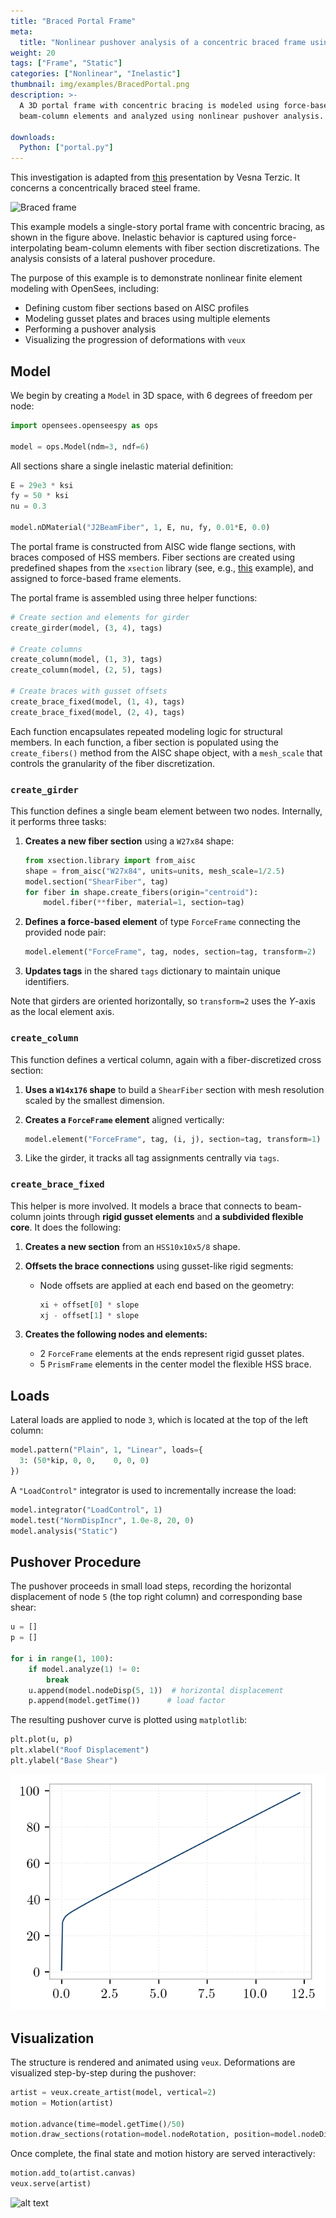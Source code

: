 ```yaml
---
title: "Braced Portal Frame"
meta:
  title: "Nonlinear pushover analysis of a concentric braced frame using force-based elements"
weight: 20
tags: ["Frame", "Static"]
categories: ["Nonlinear", "Inelastic"]
thumbnail: img/examples/BracedPortal.png
description: >-
  A 3D portal frame with concentric bracing is modeled using force-based
  beam-column elements and analyzed using nonlinear pushover analysis.

downloads:
  Python: ["portal.py"]
---
```



<!-- 
T1 = 0.1784712686027824 s
T2 = 0.10228366994425726 s 
-->

This investigation is adapted from <a rel="nofollow" href="https://opensees.berkeley.edu/wiki/images/d/de/ModelingSCBF.pdf">this</a> presentation by Vesna Terzic.
It concerns a concentrically braced steel frame.


![Braced frame](img/portal.png)

<!--
![Model schematic](img/nodes.png)
-->

This example models a single-story portal frame with concentric bracing, as shown in the figure above. 
Inelastic behavior is captured using force-interpolating beam-column elements with fiber section discretizations. 
The analysis consists of a lateral pushover procedure.

The purpose of this example is to demonstrate nonlinear finite element modeling with OpenSees, including:

- Defining custom fiber sections based on AISC profiles
- Modeling gusset plates and braces using multiple elements
- Performing a pushover analysis
- Visualizing the progression of deformations with `veux`

## Model

We begin by creating a `Model` in 3D space, with 6 degrees of freedom per node:

```python
import opensees.openseespy as ops

model = ops.Model(ndm=3, ndf=6)
```

All sections share a single inelastic material definition:

```python
E = 29e3 * ksi
fy = 50 * ksi
nu = 0.3

model.nDMaterial("J2BeamFiber", 1, E, nu, fy, 0.01*E, 0.0)
```

The portal frame is constructed from AISC wide flange sections, with braces composed of HSS members.
Fiber sections are created using predefined shapes from the `xsection` library (see, e.g., [this](https://gallery.stairlab.io/examples/framevecxz/) example), and assigned to
force-based frame elements.

The portal frame is assembled using three helper functions:

```python
# Create section and elements for girder
create_girder(model, (3, 4), tags)

# Create columns
create_column(model, (1, 3), tags)
create_column(model, (2, 5), tags)

# Create braces with gusset offsets
create_brace_fixed(model, (1, 4), tags)
create_brace_fixed(model, (2, 4), tags)
```

Each function encapsulates repeated modeling logic for structural members. 
In each function, a fiber section is populated using the `create_fibers()` method from the AISC shape object,
with a `mesh_scale` that controls the granularity of the fiber discretization.

### `create_girder`

This function defines a single beam element between two nodes. Internally, it performs three tasks:

1. **Creates a new fiber section** using a `W27x84` shape:
   ```python
   from xsection.library import from_aisc
   shape = from_aisc("W27x84", units=units, mesh_scale=1/2.5)
   model.section("ShearFiber", tag)
   for fiber in shape.create_fibers(origin="centroid"):
       model.fiber(**fiber, material=1, section=tag)
   ```

2. **Defines a force-based element** of type `ForceFrame` connecting the provided node pair:
   ```python
   model.element("ForceFrame", tag, nodes, section=tag, transform=2)
   ```

3. **Updates tags** in the shared `tags` dictionary to maintain unique identifiers.


Note that girders are oriented horizontally, so `transform=2` uses the $Y$-axis as the local element axis.


### `create_column`

This function defines a vertical column, again with a fiber-discretized cross section:

1. **Uses a `W14x176` shape** to build a `ShearFiber` section with mesh resolution scaled by the smallest dimension.

2. **Creates a `ForceFrame` element** aligned vertically:
   ```python
   model.element("ForceFrame", tag, (i, j), section=tag, transform=1)
   ```

3. Like the girder, it tracks all tag assignments centrally via `tags`.


### `create_brace_fixed`

This helper is more involved. It models a brace that connects to beam-column joints through **rigid gusset elements** and **a subdivided flexible core**. 
It does the following:

1. **Creates a new section** from an `HSS10x10x5/8` shape.

2. **Offsets the brace connections** using gusset-like rigid segments:
   - Node offsets are applied at each end based on the geometry:
     ```python
     xi + offset[0] * slope
     xj - offset[1] * slope
     ```

3. **Creates the following nodes and elements:**

   - 2 `ForceFrame` elements at the ends represent rigid gusset plates.
   - 5 `PrismFrame` elements in the center model the flexible HSS brace.


## Loads

Lateral loads are applied to node `3`, which is located at the top of the left column:

```python
model.pattern("Plain", 1, "Linear", loads={
  3: (50*kip, 0, 0,    0, 0, 0)
})
```

A `"LoadControl"` integrator is used to incrementally increase the load:

```python
model.integrator("LoadControl", 1)
model.test("NormDispIncr", 1.0e-8, 20, 0)
model.analysis("Static")
```

## Pushover Procedure

The pushover proceeds in small load steps, recording the horizontal displacement
of node `5` (the top right column) and corresponding base shear:

```python
u = []
p = []

for i in range(1, 100):
    if model.analyze(1) != 0:
        break
    u.append(model.nodeDisp(5, 1))  # horizontal displacement
    p.append(model.getTime())      # load factor
```

The resulting pushover curve is plotted using `matplotlib`:

```python
plt.plot(u, p)
plt.xlabel("Roof Displacement")
plt.ylabel("Base Shear")
```

![Pushover curve generated through nonlinear static analysis.](img/pushover.png)

## Visualization

The structure is rendered and animated using `veux`. Deformations are visualized
step-by-step during the pushover:

```python
artist = veux.create_artist(model, vertical=2)
motion = Motion(artist)

motion.advance(time=model.getTime()/50)
motion.draw_sections(rotation=model.nodeRotation, position=model.nodeDisp)
```

Once complete, the final state and motion history are served interactively:

```python
motion.add_to(artist.canvas)
veux.serve(artist)
```

![alt text](img/braced-portal.png)


